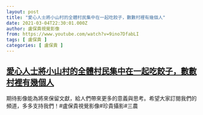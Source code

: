 ```yaml
---
layout: post
title: "愛心人士將小山村的全體村民集中在一起吃餃子，數數村裡有幾個人"
date: 2021-03-04T22:30:01.000Z
author: 盧保貴視覺影像
from: https://www.youtube.com/watch?v=9ino7DfabLI
tags: [ 盧保貴 ]
categories: [ 盧保貴 ]
---
```

<!--1614897001000-->
[愛心人士將小山村的全體村民集中在一起吃餃子，數數村裡有幾個人](https://www.youtube.com/watch?v=9ino7DfabLI)
------

<div>
期待影像能為將來保留文獻，給人們帶來更多的意義與思考。希望大家訂閱我們的頻道，多多支持我們！#盧保貴視覺影像#珍貴攝影#三農
</div>
